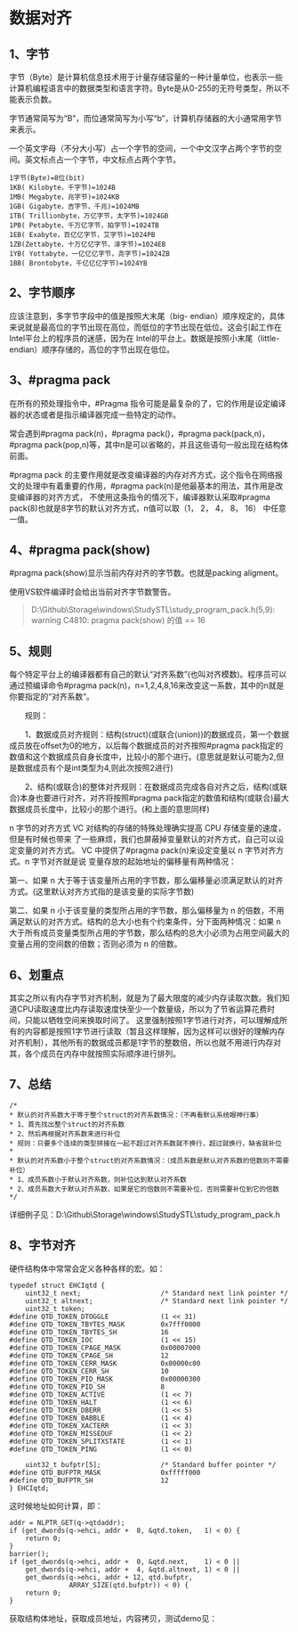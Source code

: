 # 数据对齐

## 1、字节
字节（Byte）是计算机信息技术用于计量存储容量的一种计量单位，也表示一些计算机编程语言中的数据类型和语言字符。Byte是从0-255的无符号类型，所以不能表示负数。

字节通常简写为“B”，而位通常简写为小写“b”，计算机存储器的大小通常用字节来表示。

一个英文字母（不分大小写）占一个字节的空间，一个中文汉字占两个字节的空间。英文标点占一个字节，中文标点占两个字节。
```
1字节(Byte)=8位(bit) 
1KB( Kilobyte，千字节)=1024B
1MB( Megabyte，兆字节)=1024KB 
1GB( Gigabyte，吉字节，千兆)=1024MB  
1TB( Trillionbyte，万亿字节，太字节)=1024GB
1PB( Petabyte，千万亿字节，拍字节)=1024TB 
1EB( Exabyte，百亿亿字节，艾字节)=1024PB 
1ZB(Zettabyte，十万亿亿字节，泽字节)=1024EB
1YB( Yottabyte，一亿亿亿字节，尧字节)=1024ZB
1BB( Brontobyte，千亿亿亿字节)=1024YB
```

## 2、字节顺序
应该注意到，多字节字段中的值是按照大末尾（big- endian）顺序规定的，具体来说就是最高位的字节出现在高位，而低位的字节出现在低位。这会引起工作在Intel平台上的程序员的迷感，因为在 Intel的平台上。数据是按照小末尾（little-endian）顺序存储的，高位的字节出现在低位。

## 3、#pragma pack
在所有的预处理指令中，#Pragma 指令可能是最复杂的了，它的作用是设定编译器的状态或者是指示编译器完成一些特定的动作。

常会遇到#pragma pack(n)，#pragma pack()，#pragma pack(pack,n)，#pragma pack(pop,n)等，其中n是可以省略的，并且这些语句一般出现在结构体前面。

#pragma pack 的主要作用就是改变编译器的内存对齐方式，这个指令在网络报文的处理中有着重要的作用，#pragma pack(n)是他最基本的用法，其作用是改变编译器的对齐方式， 不使用这条指令的情况下，编译器默认采取#pragma pack(8)也就是8字节的默认对齐方式，n值可以取（1， 2， 4， 8， 16） 中任意一值。


## 4、#pragma pack(show)
#pragma pack(show)显示当前内存对齐的字节数。也就是packing aligment。

使用VS软件编译时会给出当前对齐字节数警告。
>D:\Github\Storage\windows\StudySTL\study_program_pack.h(5,9): warning C4810: pragma pack(show) 的值 == 16

## 5、规则
每个特定平台上的编译器都有自己的默认“对齐系数”(也叫对齐模数)。程序员可以通过预编译命令#pragma pack(n)，n=1,2,4,8,16来改变这一系数，其中的n就是你要指定的“对齐系数”。

　　规则：

　　1、数据成员对齐规则：结构(struct)(或联合(union))的数据成员，第一个数据成员放在offset为0的地方，以后每个数据成员的对齐按照#pragma pack指定的数值和这个数据成员自身长度中，比较小的那个进行。(意思就是默认可能为2,但是数据成员有个是int类型为4,则此次按照2进行)

　　2、结构(或联合)的整体对齐规则：在数据成员完成各自对齐之后，结构(或联合)本身也要进行对齐，对齐将按照#pragma pack指定的数值和结构(或联合)最大数据成员长度中，比较小的那个进行。(和上面的意思同样)

n 字节的对齐方式 VC 对结构的存储的特殊处理确实提高 CPU 存储变量的速度，但是有时候也带来 了一些麻烦，我们也屏蔽掉变量默认的对齐方式，自己可以设定变量的对齐方式。 VC 中提供了#pragma pack(n)来设定变量以 n 字节对齐方式。n 字节对齐就是说 变量存放的起始地址的偏移量有两种情况：

第一、如果 n 大于等于该变量所占用的字节数，那么偏移量必须满足默认的对齐方式。(这里默认对齐方式指的是该变量的实际字节数)

第二、如果 n 小于该变量的类型所占用的字节数，那么偏移量为 n 的倍数，不用满足默认的对齐方式。结构的总大小也有个约束条件，分下面两种情况：如果 n 大于所有成员变量类型所占用的字节数，那么结构的总大小必须为占用空间最大的变量占用的空间数的倍数；否则必须为 n 的倍数。

## 6、划重点
其实之所以有内存字节对齐机制，就是为了最大限度的减少内存读取次数。我们知道CPU读取速度比内存读取速度快至少一个数量级，所以为了节省运算花费时间，只能以牺牲空间来换取时间了。
这里强制按照1字节进行对齐，可以理解成所有的内容都是按照1字节进行读取（暂且这样理解，因为这样可以很好的理解内存对齐机制），其他所有的数据成员都是1字节的整数倍，所以也就不用进行内存对其，各个成员在内存中就按照实际顺序进行排列。

## 7、总结
```
/*
* 默认的对齐系数大于等于整个struct的对齐系数情况：（不再看默认系统眼神行事）
* 1、首先找出整个struct的对齐系数
* 2、然后再根据对齐系数来进行补位
* 规则：只要多个连续的类型拼接在一起不超过对齐系数就不换行，超过就换行，缺省就补位
* 
* 默认的对齐系数小于整个struct的对齐系数情况：（成员系数是默认对齐系数的倍数则不需要补位）
* 1、成员系数小于默认对齐系数，则补位达到默认对齐系数
* 2、成员系数大于默认对齐系数，如果是它的倍数则不需要补位，否则需要补位到它的倍数
*/
```
详细例子见：D:\Github\Storage\windows\StudySTL\study_program_pack.h

## 8、字节对齐
硬件结构体中常常会定义各种各样的宏。如：
```
typedef struct EHCIqtd {
    uint32_t next;                    /* Standard next link pointer */
    uint32_t altnext;                 /* Standard next link pointer */
    uint32_t token;
#define QTD_TOKEN_DTOGGLE             (1 << 31)
#define QTD_TOKEN_TBYTES_MASK         0x7fff0000
#define QTD_TOKEN_TBYTES_SH           16
#define QTD_TOKEN_IOC                 (1 << 15)
#define QTD_TOKEN_CPAGE_MASK          0x00007000
#define QTD_TOKEN_CPAGE_SH            12
#define QTD_TOKEN_CERR_MASK           0x00000c00
#define QTD_TOKEN_CERR_SH             10
#define QTD_TOKEN_PID_MASK            0x00000300
#define QTD_TOKEN_PID_SH              8
#define QTD_TOKEN_ACTIVE              (1 << 7)
#define QTD_TOKEN_HALT                (1 << 6)
#define QTD_TOKEN_DBERR               (1 << 5)
#define QTD_TOKEN_BABBLE              (1 << 4)
#define QTD_TOKEN_XACTERR             (1 << 3)
#define QTD_TOKEN_MISSEDUF            (1 << 2)
#define QTD_TOKEN_SPLITXSTATE         (1 << 1)
#define QTD_TOKEN_PING                (1 << 0)

    uint32_t bufptr[5];               /* Standard buffer pointer */
#define QTD_BUFPTR_MASK               0xfffff000
#define QTD_BUFPTR_SH                 12
} EHCIqtd;
```

这时候地址如何计算，即：
```
addr = NLPTR_GET(q->qtdaddr);
if (get_dwords(q->ehci, addr +  8, &qtd.token,   1) < 0) {
    return 0;
}
barrier();
if (get_dwords(q->ehci, addr +  0, &qtd.next,    1) < 0 ||
    get_dwords(q->ehci, addr +  4, &qtd.altnext, 1) < 0 ||
    get_dwords(q->ehci, addr + 12, qtd.bufptr,
               ARRAY_SIZE(qtd.bufptr)) < 0) {
    return 0;
}
```

获取结构体地址，获取成员地址，内容拷贝，测试demo见：







